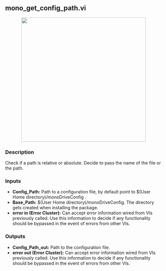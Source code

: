 ## mono_get_config_path.vi
<p align="center">
<img src="https://github.com/monoDriveIO/client/raw/master/WikiPhotos/LV_client/utilities/monoDrive_lvlib_mono__get__config__pathc.png" 
width="400"  />
</p>

### Description 
Check if a path is relative or absolute. Decide to pass the name of the file or the path.

### Inputs

- **Config_Path:** Path to a configuration file, by default point to $(User Home directory)/monoDriveConfig .
- **Base_Path:** $(User Home directory)/monoDriveConfig. The directory gets created when installing the package.
- **error in (Error Cluster):** Can accept error information wired from VIs previously called. Use this information to decide if any functionality should be bypassed in the event of errors from other VIs.


### Outputs

- **Config_Path_out:** Path to the configuration file.
- **error out (Error Cluster):** Can accept error information wired from VIs previously called. Use this information to decide if any functionality should be bypassed in the event of errors from other VIs.
